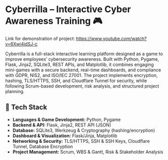 # Cyberrilla – Interactive Cyber Awareness Training 🎮

Link for demonstration of project: https://www.youtube.com/watch?v=6Xwi4idSJ-c

Cyberrilla is a full-stack interactive learning platform designed as a game to improve employees’ cybersecurity awareness. Built with Python, Pygame, Flask, Jinja2, SQLite3, REST APIs, and Matplotlib, it combines engaging mini-games with a secure backend, real-time dashboards, and compliance with GDPR, NIS2, and ISO/IEC 27001. The project implements encryption, hashing, TLS/HTTPS, SSH, and Cloudflare Tunnel for security, while following Scrum-based development, risk analysis, and structured project planning.

## 🚀 Tech Stack

- **Languages & Game Development:** Python, Pygame  
- **Backend & API:** Flask, Jinja2, REST API (JSON)  
- **Database:** SQLite3, Werkzeug & Cryptography (hashing/encryption)  
- **Dashboard & Visualization:** Flask/Jinja, Matplotlib  
- **Networking & Security:** TLS/HTTPS, SSH & SSH Keys, Cloudflare Tunnel, Database Encryption  
- **Project Management:** Scrum, WBS & Gantt, Risk & Stakeholder Analysis  
